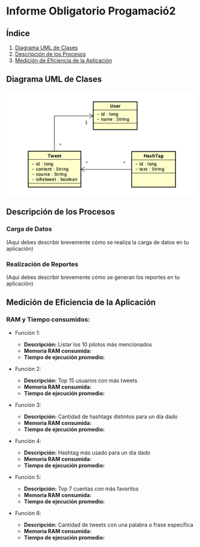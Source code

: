 # Informe Obligatorio Progamació2

## Índice

1. [Diagrama UML de Clases](#diagrama-uml-de-clases)
2. [Descripción de los Procesos](#descripción-de-los-procesos)
3. [Medición de Eficiencia de la Aplicación](#medición-de-eficiencia-de-la-aplicación)

## Diagrama UML de Clases

![Diagrama UML](uml.png)

## Descripción de los Procesos

### Carga de Datos

(Aquí debes describir brevemente cómo se realiza la carga de datos en tu aplicación)

### Realización de Reportes

(Aquí debes describir brevemente cómo se generan los reportes en tu aplicación)



## Medición de Eficiencia de la Aplicación

### RAM y Tiempo consumidos:

- Función 1:
    - **Descripción:** Listar los 10 pilotos más mencionados
    - **Memoria RAM consumida:**  
    - **Tiempo de ejecución promedio:**  
  

- Función 2:
    - **Descripción:** Top 15 usuarios con más tweets
    - **Memoria RAM consumida:**  
    - **Tiempo de ejecución promedio:**  


- Función 3:
    - **Descripción:** Cantidad de hashtags distintos para un día dado
    - **Memoria RAM consumida:**  
    - **Tiempo de ejecución promedio:**  


- Función 4:
    - **Descripción:** Hashtag más usado para un día dado
    - **Memoria RAM consumida:**  
    - **Tiempo de ejecución promedio:**  


- Función 5:
    - **Descripción:** Top 7 cuentas con más favoritos
    - **Memoria RAM consumida:**  
    - **Tiempo de ejecución promedio:**  


- Función 6:
    - **Descripción:** Cantidad de tweets con una palabra o frase específica
    - **Memoria RAM consumida:**  
    - **Tiempo de ejecución promedio:**  
